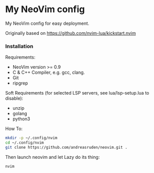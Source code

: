 # My NeoVim config

My NeoVim config for easy deployment.

Originally based on https://github.com/nvim-lua/kickstart.nvim

### Installation

Requirements:
* NeoVim version >= 0.9
* C & C++ Compiler, e.g. gcc, clang.
* Git
* ripgrep

Soft Requirements (for selected LSP servers, see lua/lsp-setup.lua to disable):
* unzip
* golang
* python3

How To:
```sh
mkdir -p ~/.config/nvim
cd ~/.config/nvim
git clone https://github.com/andreasruden/neovim.git .
```

Then launch neovim and let Lazy do its thing:
```sh
nvim
```
